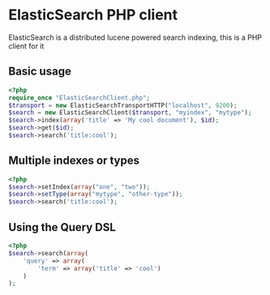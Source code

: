 # ElasticSearch PHP client
ElasticSearch is a distributed lucene powered search indexing, this is a PHP client for it
## Basic usage
```php
<?php
require_once "ElasticSearchClient.php";
$transport = new ElasticSearchTransportHTTP("localhost", 9200);
$search = new ElasticSearchClient($transport, "myindex", "mytype");
$search->index(array('title' => 'My cool document'), $id);
$search->get($id);
$search->search('title:cool');
````

## Multiple indexes or types
```php
<?php
$search->setIndex(array("one", "two"));
$search->setType(array("mytype", "other-type"));
$search->search('title:cool');
```

## Using the Query DSL
```php
<?php
$search->search(array(
    'query' => array(
        'term' => array('title' => 'cool')
    )
);
```
